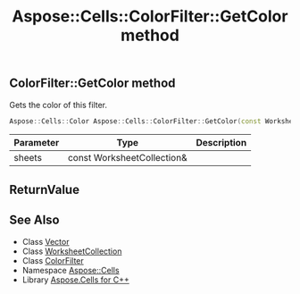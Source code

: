 ﻿---
title: Aspose::Cells::ColorFilter::GetColor method
linktitle: GetColor
second_title: Aspose.Cells for C++ API Reference
description: 'Aspose::Cells::ColorFilter::GetColor method. Gets the color of this filter in C++.'
type: docs
weight: 900
url: /cpp/aspose.cells/colorfilter/getcolor/
---
## ColorFilter::GetColor method


Gets the color of this filter.

```cpp
Aspose::Cells::Color Aspose::Cells::ColorFilter::GetColor(const WorksheetCollection &sheets)
```


| Parameter | Type | Description |
| --- | --- | --- |
| sheets | const WorksheetCollection\& |  |

## ReturnValue



## See Also

* Class [Vector](../../vector/)
* Class [WorksheetCollection](../../worksheetcollection/)
* Class [ColorFilter](../)
* Namespace [Aspose::Cells](../../)
* Library [Aspose.Cells for C++](../../../)
